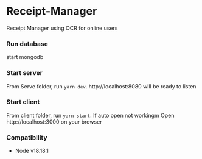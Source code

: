 # Receipt-Manager
Receipt Manager using OCR for online users

### Run database
start mongodb

### Start server
From Serve folder, run `yarn dev`. http://localhost:8080 will be ready to listen

### Start client
From client folder, run `yarn start`. If auto open not workingm Open http://localhost:3000 on your browser

### Compatibility
- Node
  v18.18.1
  
